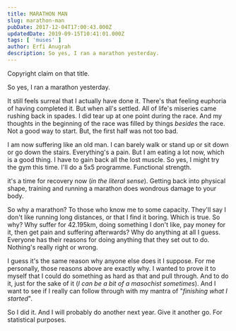 ```yaml
---
title: MARATHON MAN
slug: marathon-man
pubDate: 2017-12-04T17:00:43.000Z
updatedDate: 2019-09-15T10:41:01.000Z
tags: [ 'muses' ]
author: Erfi Anugrah
description: So yes, I ran a marathon yesterday. 
---
```


Copyright claim on that title.

So yes, I ran a marathon yesterday.

It still feels surreal that I actually have done it. There's that feeling euphoria of having completed it. But when all's settled. All of life's miseries came rushing back in spades. I did tear up at one point during the race. And my thoughts in the beginning of the race was filled by things *besides* the race. Not a good way to start. But, the first half was not too bad.

I am now suffering like an old man. I can barely walk or stand up or sit down or go down the stairs. Everything's a pain. But I am eating a lot now, which is a good thing. I have to gain back all the lost muscle. So yes, I might try the gym this time. I'll do a 5x5 programme. Functional strength.

it's a time for recovery now (*in the literal sense*). Getting back into physical shape, training and running a marathon does wondrous damage to your body.

So why a marathon? To those who know me to some capacity. They'll say I don't like running long distances, or that I find it boring. Which is true. So why? Why suffer for 42.195km, doing something I don't like, pay money for it, then get pain and suffering afterwards? Why do anything at all I guess. Everyone has their reasons for doing anything that they set out to do. Nothing's really right or wrong. 

I guess it's the same reason why anyone else does it I suppose. For me personally, those reasons above are exactly why. I wanted to prove it to myself that I could do something as hard as that and pull through. And to do it,  just for the sake of it (*I can be a bit of a masochist sometimes*). And I want to see if I really can follow through with my mantra of "*finishing what I started*". 

So I did it. And I will probably do another next year. Give it another go. For statistical purposes.
